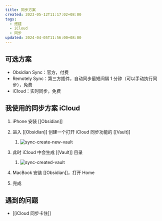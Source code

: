 ```yaml
---
title: 同步方案
created: 2023-05-12T11:17:02+08:00
tags:
  - 搭建
  - iCloud
  - 同步
updated: 2024-04-05T11:56:00+08:00
---
```


## 可选方案

- Obsidian Sync：官方，付费
- Remotely Sync：第三方插件，自动同步最短间隔 1 分钟（可以手动执行同步），免费
- iCloud：实时同步，免费

## 我使用的同步方案 iCloud

1. iPhone 安装 [[Obsidian]]
2. 进入 [[Obsidian]] 创建一个打开 iCloud 同步功能的 [[Vault]]
   1. ![sync-create-new-vault](https://cdn.jsdelivr.net/gh/11ze/static/images/sync-create-new-vault.png)
3. 此时 iCloud 中会生成 [[Vault]] 目录
   1. ![sync-created-vault](https://cdn.jsdelivr.net/gh/11ze/static/images/sync-created-vault.png)

4. MacBook 安装 [[Obsidian]]，打开 Home
5. 完成

## 遇到的问题

- [[iCloud 同步卡住]]
